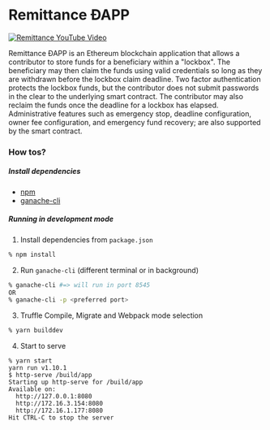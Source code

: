 # Remittance ÐAPP 


[![Remittance YouTube Video](readme.png)](https://youtu.be/-ZW1Wp2MhnM "Remittance ÐAPP Video")

Remittance ÐAPP is an Ethereum blockchain application that allows a contributor to store funds for a beneficiary within a "lockbox".  The beneficiary may then claim the funds using valid credentials so long as they are withdrawn before the lockbox claim deadline.  Two factor authentication protects the lockbox funds, but the contributor does not submit passwords in the clear to the underlying smart contract.  The contributor may also reclaim the funds once the deadline for a lockbox has elapsed.  Administrative features such as emergency stop, deadline configuration, owner fee configuration, and emergency fund recovery; are also supported by the smart contract. 

### How tos?

##### Install dependencies

* [npm](https://www.npmjs.com/get-npm)
* [ganache-cli](https://github.com/trufflesuite/ganache-cli)

##### Running in development mode
1. Install dependencies from `package.json`
```bash
% npm install
```
2. Run `ganache-cli` (different terminal or in background)
```bash
% ganache-cli #=> will run in port 8545
OR
% ganache-cli -p <preferred port>
```
3. Truffle Compile, Migrate and Webpack mode selection
```bash
% yarn builddev
```
4. Start to serve
```
% yarn start
yarn run v1.10.1
$ http-serve /build/app
Starting up http-serve for /build/app
Available on:
  http://127.0.0.1:8080
  http://172.16.3.154:8080
  http://172.16.1.177:8080
Hit CTRL-C to stop the server
```